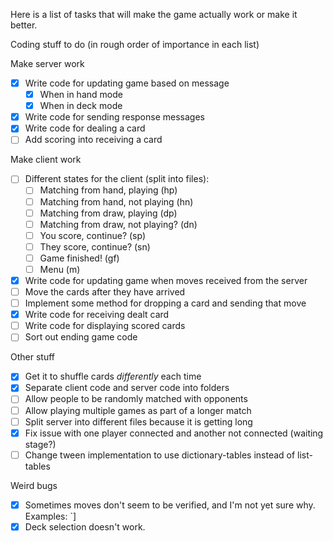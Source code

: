 Here is a list of tasks that will make the game actually work or make it better.

Coding stuff to do (in rough order of importance in each list)

Make server work
 - [x] Write code for updating game based on message
    - [x] When in hand mode
    - [x] When in deck mode
 - [x] Write code for sending response messages
 - [x] Write code for dealing a card
 - [ ] Add scoring into receiving a card

Make client work
 - [ ] Different states for the client (split into files):
    - [ ] Matching from hand, playing (hp)
    - [ ] Matching from hand, not playing (hn)
    - [ ] Matching from draw, playing (dp)
    - [ ] Matching from draw, not playing? (dn)
    - [ ] You score, continue? (sp)
    - [ ] They score, continue? (sn)
    - [ ] Game finished! (gf)
    - [ ] Menu (m)
  - [x] Write code for updating game when moves received from the server
  - [ ] Move the cards after they have arrived
  - [ ] Implement some method for dropping a card and sending that move
  - [x] Write code for receiving dealt card
  - [ ] Write code for displaying scored cards
  - [ ] Sort out ending game code

Other stuff
 - [x] Get it to shuffle cards *differently* each time
 - [x] Separate client code and server code into folders
 - [ ] Allow people to be randomly matched with opponents
 - [ ] Allow playing multiple games as part of a longer match
 - [ ] Split server into different files because it is getting long
 - [x] Fix issue with one player connected and another not connected (waiting stage?)
 - [ ] Change tween implementation to use dictionary-tables instead of list-tables

 Weird bugs
  - [x] Sometimes moves don't seem to be verified, and I'm not yet sure why.
        Examples: `]
  - [x] Deck selection doesn't work.
